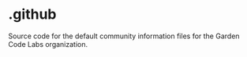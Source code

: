 # .github
 Source code for the default community information files for the Garden Code Labs organization.
